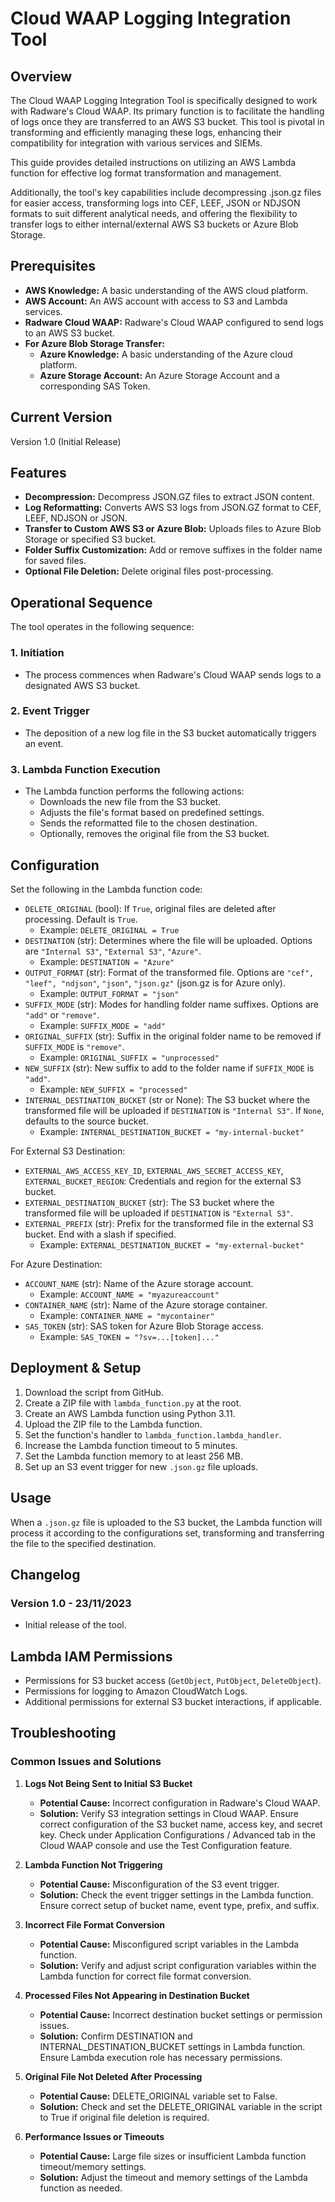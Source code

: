 # Cloud WAAP Logging Integration Tool

## Overview
The Cloud WAAP Logging Integration Tool is specifically designed to work with Radware's Cloud WAAP. Its primary function is to facilitate the handling of logs once they are transferred to an AWS S3 bucket. This tool is pivotal in transforming and efficiently managing these logs, enhancing their compatibility for integration with various services and SIEMs.

This guide provides detailed instructions on utilizing an AWS Lambda function for effective log format transformation and management.

Additionally, the tool's key capabilities include decompressing .json.gz files for easier access, transforming logs into CEF, LEEF, JSON or NDJSON formats to suit different analytical needs, and offering the flexibility to transfer logs to either internal/external AWS S3 buckets or Azure Blob Storage.

## Prerequisites
- **AWS Knowledge:** A basic understanding of the AWS cloud platform.
- **AWS Account:** An AWS account with access to S3 and Lambda services.
- **Radware Cloud WAAP:** Radware's Cloud WAAP configured to send logs to an AWS S3 bucket.
- **For Azure Blob Storage Transfer:**
  - **Azure Knowledge:** A basic understanding of the Azure cloud platform.
  - **Azure Storage Account:** An Azure Storage Account and a corresponding SAS Token.

## Current Version
Version 1.0 (Initial Release)

## Features
- **Decompression:** Decompress JSON.GZ files to extract JSON content.
- **Log Reformatting:** Converts AWS S3 logs from JSON.GZ format to CEF, LEEF, NDJSON or JSON.
- **Transfer to Custom AWS S3 or Azure Blob:** Uploads files to Azure Blob Storage or specified S3 bucket.
- **Folder Suffix Customization:** Add or remove suffixes in the folder name for saved files.
- **Optional File Deletion:** Delete original files post-processing.

## Operational Sequence
The tool operates in the following sequence:

### 1. Initiation
- The process commences when Radware's Cloud WAAP sends logs to a designated AWS S3 bucket.

### 2. Event Trigger
- The deposition of a new log file in the S3 bucket automatically triggers an event.

### 3. Lambda Function Execution
- The Lambda function performs the following actions:
  - Downloads the new file from the S3 bucket.
  - Adjusts the file's format based on predefined settings.
  - Sends the reformatted file to the chosen destination.
  - Optionally, removes the original file from the S3 bucket.


## Configuration

Set the following in the Lambda function code:

- `DELETE_ORIGINAL` (bool): If `True`, original files are deleted after processing. Default is `True`.
  - Example: `DELETE_ORIGINAL = True`
- `DESTINATION` (str): Determines where the file will be uploaded. Options are `"Internal S3"`, `"External S3"`, `"Azure"`.
  - Example: `DESTINATION = "Azure"`
- `OUTPUT_FORMAT` (str): Format of the transformed file. Options are `"cef", "leef", "ndjson"`, `"json"`, `"json.gz"` (json.gz is for Azure only).
  - Example: `OUTPUT_FORMAT = "json"`
- `SUFFIX_MODE` (str): Modes for handling folder name suffixes. Options are `"add"` or `"remove"`.
  - Example: `SUFFIX_MODE = "add"`
- `ORIGINAL_SUFFIX` (str): Suffix in the original folder name to be removed if `SUFFIX_MODE` is `"remove"`.
  - Example: `ORIGINAL_SUFFIX = "unprocessed"`
- `NEW_SUFFIX` (str): New suffix to add to the folder name if `SUFFIX_MODE` is `"add"`.
  - Example: `NEW_SUFFIX = "processed"`
- `INTERNAL_DESTINATION_BUCKET` (str or None): The S3 bucket where the transformed file will be uploaded if `DESTINATION` is `"Internal S3"`. If `None`, defaults to the source bucket.
  - Example: `INTERNAL_DESTINATION_BUCKET = "my-internal-bucket"`

For External S3 Destination:
- `EXTERNAL_AWS_ACCESS_KEY_ID`, `EXTERNAL_AWS_SECRET_ACCESS_KEY`, `EXTERNAL_BUCKET_REGION`: Credentials and region for the external S3 bucket.
- `EXTERNAL_DESTINATION_BUCKET` (str): The S3 bucket where the transformed file will be uploaded if `DESTINATION` is `"External S3"`.
- `EXTERNAL_PREFIX` (str): Prefix for the transformed file in the external S3 bucket. End with a slash if specified.
  - Example: `EXTERNAL_DESTINATION_BUCKET = "my-external-bucket"`

For Azure Destination:
- `ACCOUNT_NAME` (str): Name of the Azure storage account.
  - Example: `ACCOUNT_NAME = "myazureaccount"`
- `CONTAINER_NAME` (str): Name of the Azure storage container.
  - Example: `CONTAINER_NAME = "mycontainer"`
- `SAS_TOKEN` (str): SAS token for Azure Blob Storage access.
  - Example: `SAS_TOKEN = "?sv=...[token]..."`

## Deployment & Setup

1. Download the script from GitHub.
2. Create a ZIP file with `lambda_function.py` at the root.
3. Create an AWS Lambda function using Python 3.11.
4. Upload the ZIP file to the Lambda function.
5. Set the function's handler to `lambda_function.lambda_handler`.
6. Increase the Lambda function timeout to 5 minutes.
7. Set the Lambda function memory to at least 256 MB.
8. Set up an S3 event trigger for new `.json.gz` file uploads.

## Usage

When a `.json.gz` file is uploaded to the S3 bucket, the Lambda function will process it according to the configurations set, transforming and transferring the file to the specified destination.


## Changelog

### Version 1.0 - 23/11/2023
- Initial release of the tool.

## Lambda IAM Permissions

- Permissions for S3 bucket access (`GetObject`, `PutObject`, `DeleteObject`).
- Permissions for logging to Amazon CloudWatch Logs.
- Additional permissions for external S3 bucket interactions, if applicable.

## Troubleshooting

### Common Issues and Solutions

1. **Logs Not Being Sent to Initial S3 Bucket**
   - **Potential Cause:** Incorrect configuration in Radware's Cloud WAAP.
   - **Solution:** Verify S3 integration settings in Cloud WAAP. Ensure correct configuration of the S3 bucket name, access key, and secret key. Check under Application Configurations / Advanced tab in the Cloud WAAP console and use the Test Configuration feature.

2. **Lambda Function Not Triggering**
   - **Potential Cause:** Misconfiguration of the S3 event trigger.
   - **Solution:** Check the event trigger settings in the Lambda function. Ensure correct setup of bucket name, event type, prefix, and suffix.

3. **Incorrect File Format Conversion**
   - **Potential Cause:** Misconfigured script variables in the Lambda function.
   - **Solution:** Verify and adjust script configuration variables within the Lambda function for correct file format conversion.

4. **Processed Files Not Appearing in Destination Bucket**
   - **Potential Cause:** Incorrect destination bucket settings or permission issues.
   - **Solution:** Confirm DESTINATION and INTERNAL_DESTINATION_BUCKET settings in Lambda function. Ensure Lambda execution role has necessary permissions.

5. **Original File Not Deleted After Processing**
   - **Potential Cause:** DELETE_ORIGINAL variable set to False.
   - **Solution:** Check and set the DELETE_ORIGINAL variable in the script to True if original file deletion is required.

6. **Performance Issues or Timeouts**
   - **Potential Cause:** Large file sizes or insufficient Lambda function timeout/memory settings.
   - **Solution:** Adjust the timeout and memory settings of the Lambda function as needed.

